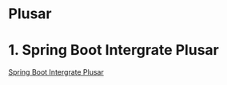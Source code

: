 # Plusar

# 1. Spring Boot Intergrate Plusar
[Spring Boot Intergrate Plusar](../plusar/Spring-Boot-Intergrate-Plusar.md ':include')
